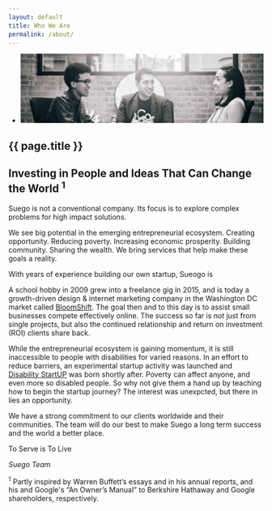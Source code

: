 ```yaml
---
layout: default
title: Who We Are
permalink: /about/
---
```


<section class="hero-slider">
  <div class="flash-gallery-wrapper">
    <ul class="flash-gallery bx-slider">
      <li><img src="/assets/images/about-suego.jpg" alt="group meeting" alt="About Us"/></li>
    </ul> 
  </div> 
</section>

<section class="content active">
  <h1 class="page-title">{{ page.title }}</h1>
  <h2>Investing in People and Ideas That Can Change the World <sup>1</sup></h2>
  <p>Suego is not a conventional company. Its focus is to explore complex problems for high impact solutions.</p>
  <p>We see big potential in the emerging entrepreneurial ecosystem. Creating opportunity. Reducing poverty. Increasing economic prosperity. Building community. Sharing the wealth. We bring services that help make these goals a reality.</p>
  <p>With years of experience building our own startup, Sueogo is </p>
  <p>A school hobby in 2009 grew into a freelance gig in 2015, and is today a growth-driven design &amp; internet marketing company in the Washington DC market called <a href="http://www.bloomshift.com" target="_blank">BloomShift</a>. The goal then and to this day is to assist small businesses compete effectively online. The success so far is not just from single projects, but also the continued relationship and return on investment (ROI) clients share back.</p>
  <p>While the entrepreneurial ecosystem is gaining momentum, it is still inaccessible to people with disabilities for varied reasons. In an effort to reduce barriers, an experimental startup activity was launched and <a href="http://www.disabilitystartup.com" target="_blank">Disability StartUP</a> was born shortly after. Poverty can affect anyone, and even more so disabled people. So why not give them a hand up by teaching how to begin the startup journey? The interest was unexpcted, but there in lies an opportunity.</p>
  <p>We have a strong commitment to our clients worldwide and their communities. The team will do our best to make Suego a long term success and the world a better place.</p>
  <p>To Serve is To Live</p>
  <p><i>Suego Team</i></p>
  <p><sup>1</sup> Partly inspired by Warren Buffett’s essays and in his annual reports, and his and Google's “An Owner’s Manual” to Berkshire Hathaway and Google shareholders, respectively.</p>
</section>

